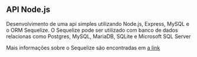 ## API Node.js

Desenvolvimento de uma api simples utilizando Node.js, Express, MySQL e o ORM Sequelize.
O Sequelize pode ser utilizado com banco de dados relacionas como Postgres, MySQL, MariaDB, SQLite e Microsoft SQL Server

Mais informações sobre o Sequelize são encontradas em [a link](http://docs.sequelizejs.com/)